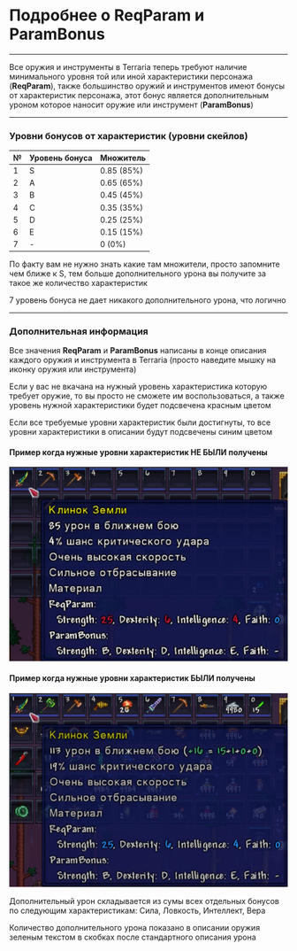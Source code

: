 # Подробнее о ReqParam и ParamBonus

---

Все оружия и инструменты в Terraria теперь требуют наличие минимального уровня той или иной характеристики персонажа (**ReqParam**), также большинство оружий и инструментов имеют бонусы от характеристик персонажа, этот бонус является дополнительным уроном которое наносит оружие или инструмент (**ParamBonus**)

---

### Уровни бонусов от характеристик (уровни скейлов)

| №  | Уровень бонуса   |  Множитель  |
|----|------------------|-------------|
| 1  | S                | 0.85 (85%)  |
| 2  | A                | 0.65 (65%)  | 
| 3  | B                | 0.45 (45%)  | 
| 4  | C                | 0.35 (35%)  | 
| 5  | D                | 0.25 (25%)  | 
| 6  | E                | 0.15 (15%)  | 
| 7  | -                | 0 (0%)      | 

По факту вам не нужно знать какие там множители, просто запомните чем ближе к S, тем больше дополнительного урона вы получите за такое же количество характеристик

7 уровень бонуса не дает никакого дополнительного урона, что логично

---

### Дополнительная информация

Все значения **ReqParam** и **ParamBonus** написаны в конце описания каждого оружия и инструмента в Terraria (просто наведите мышку на иконку оружия или инструмента)

Если у вас не вкачана на нужный уровень характеристика которую требует оружие, то вы просто не сможете им воспользоваться, а также уровень нужной характеристики будет подсвечена красным цветом

Если все требуемые уровни характеристик были достигнуты, то все уровни характеристики в описании будут подсвечены синим цветом

#### Пример когда нужные уровни характеристик НЕ БЫЛИ получены

![](https://github.com/rzc0d3r/DarkSouls/blob/main/wiki/images/ReqParam_Error_RU.jpg)

#### Пример когда нужные уровни характеристик БЫЛИ получены

![](https://github.com/rzc0d3r/DarkSouls/blob/main/wiki/images/ReqParam_OK_RU.jpg)

Дополнительный урон складывается из сумы всех отдельных бонусов по следующим характеристикам: Сила, Ловкость, Интеллект, Вера

Количество дополнительного урона показано в описании оружия зеленым текстом в скобках после стандартного описания урона
